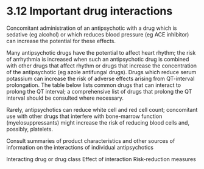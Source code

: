 3.12 Important drug interactions
================================

Concomitant administration of an antipsychotic with a drug which is sedative (eg alcohol) or which reduces blood pressure (eg ACE inhibitor) can increase the potential for these effects.

 Many antipsychotic drugs have the potential to affect heart rhythm; the risk of arrhythmia is increased when such an antipsychotic drug is combined with other drugs that affect rhythm or drugs that increase the concentration of the antipsychotic (eg azole antifungal drugs). Drugs which reduce serum potassium can increase the risk of adverse effects arising from QT-interval prolongation. The table below lists common drugs that can interact to prolong the QT interval; a comprehensive list of drugs that prolong the QT interval should be consulted where necessary.

 Rarely, antipsychotics can reduce white cell and red cell count; concomitant use with other drugs that interfere with bone-marrow function (myelosuppressants) might increase the risk of reducing blood cells and, possibly, platelets.

   
  Consult summaries of product characteristics and other sources of information on the interactions of individual antipsychotics

    
   Interacting drug or drug class Effect of interaction Risk-reduction measures 